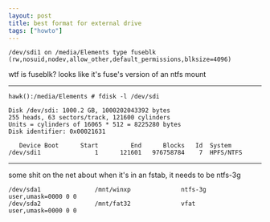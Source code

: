 ```yaml
---
layout: post
title: best format for external drive
tags: ["howto"]
---
```



    /dev/sdi1 on /media/Elements type fuseblk (rw,nosuid,nodev,allow_other,default_permissions,blksize=4096)

wtf is fuseblk?
looks like it's fuse's version of an ntfs mount


------------



    hawk():/media/Elements # fdisk -l /dev/sdi

    Disk /dev/sdi: 1000.2 GB, 1000202043392 bytes
    255 heads, 63 sectors/track, 121600 cylinders
    Units = cylinders of 16065 * 512 = 8225280 bytes
    Disk identifier: 0x00021631

       Device Boot      Start         End      Blocks   Id  System
    /dev/sdi1               1      121601   976758784    7  HPFS/NTFS


------------

some shit on the net about when it's in an fstab, it needs to be ntfs-3g

    /dev/sda1               /mnt/winxp              ntfs-3g user,umask=0000 0 0
    /dev/sda2               /mnt/fat32              vfat    user,umask=0000 0 0



